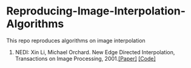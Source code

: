 # Reproducing-Image-Interpolation-Algorithms
This repo reproduces algorithms on image interpolation

1. NEDI: Xin Li, Michael Orchard. New Edge Directed Interpolation, Transactions on Image Processing, 2001.[[Paper]](https://ieeexplore.ieee.org/document/951537) [[Code]](NEDI/nedi_demo.m)
